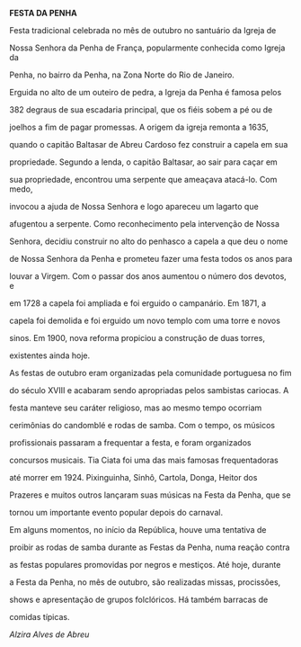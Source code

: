 **FESTA DA PENHA**



Festa tradicional celebrada no mês de outubro no santuário da Igreja de

Nossa Senhora da Penha de França, popularmente conhecida como Igreja da

Penha, no bairro da Penha, na Zona Norte do Rio de Janeiro.



Erguida no alto de um outeiro de pedra, a Igreja da Penha é famosa pelos

382 degraus de sua escadaria principal, que os fiéis sobem a pé ou de

joelhos a fim de pagar promessas. A origem da igreja remonta a 1635,

quando o capitão Baltasar de Abreu Cardoso fez construir a capela em sua

propriedade. Segundo a lenda, o capitão Baltasar, ao sair para caçar em

sua propriedade, encontrou uma serpente que ameaçava atacá-lo. Com medo,

invocou a ajuda de Nossa Senhora e logo apareceu um lagarto que

afugentou a serpente. Como reconhecimento pela intervenção de Nossa

Senhora, decidiu construir no alto do penhasco a capela a que deu o nome

de Nossa Senhora da Penha e prometeu fazer uma festa todos os anos para

louvar a Virgem. Com o passar dos anos aumentou o número dos devotos, e

em 1728 a capela foi ampliada e foi erguido o campanário. Em 1871, a

capela foi demolida e foi erguido um novo templo com uma torre e novos

sinos. Em 1900, nova reforma propiciou a construção de duas torres,

existentes ainda hoje.



As festas de outubro eram organizadas pela comunidade portuguesa no fim

do século XVIII e acabaram sendo apropriadas pelos sambistas cariocas. A

festa manteve seu caráter religioso, mas ao mesmo tempo ocorriam

cerimônias do candomblé e rodas de samba. Com o tempo, os músicos

profissionais passaram a frequentar a festa, e foram organizados

concursos musicais. Tia Ciata foi uma das mais famosas frequentadoras

até morrer em 1924. Pixinguinha, Sinhô, Cartola, Donga, Heitor dos

Prazeres e muitos outros lançaram suas músicas na Festa da Penha, que se

tornou um importante evento popular depois do carnaval.



Em alguns momentos, no início da República, houve uma tentativa de

proibir as rodas de samba durante as Festas da Penha, numa reação contra

as festas populares promovidas por negros e mestiços. Até hoje, durante

a Festa da Penha, no mês de outubro, são realizadas missas, procissões,

shows e apresentação de grupos folclóricos. Há também barracas de

comidas típicas.



*Alzira Alves de Abreu*



